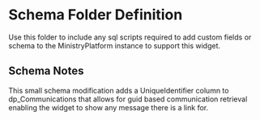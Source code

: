 # Schema Folder Definition

Use this folder to include any sql scripts required to add custom fields or schema to the MinistryPlatform instance to support this widget.

## Schema Notes

This small schema modification adds a UniqueIdentifier column to dp_Communications that allows for guid based communication retrieval enabling the widget to show any message there is a link for.
